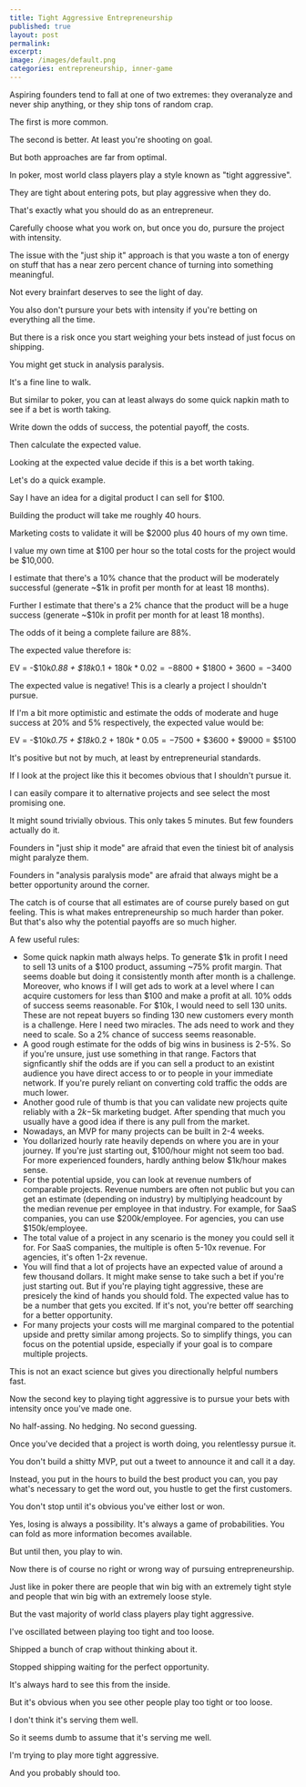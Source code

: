 ```yaml
---
title: Tight Aggressive Entrepreneurship
published: true
layout: post
permalink: 
excerpt:
image: /images/default.png
categories: entrepreneurship, inner-game
---
```


Aspiring founders tend to fall at one of two extremes: they overanalyze and never ship anything, or they ship tons of random crap.

The first is more common. 

The second is better. At least you're shooting on goal.

But both approaches are far from optimal.

In poker, most world class players play a style known as "tight aggressive".

They are tight about entering pots, but play aggressive when they do.

That's exactly what you should do as an entrepreneur.

Carefully choose what you work on, but once you do, pursure the project with intensity.

The issue with the "just ship it" approach is that you waste a ton of energy on stuff that has a near zero percent chance of turning into something meaningful.

Not every brainfart deserves to see the light of day.

You also don't pursure your bets with intensity if you're betting on everything all the time.

But there is a risk once you start weighing your bets instead of just focus on shipping.

You might get stuck in analysis paralysis.

It's a fine line to walk.

But similar to poker, you can at least always do some quick napkin math to see if a bet is worth taking.

Write down the odds of success, the potential payoff, the costs.

Then calculate the expected value.

Looking at the expected value decide if this is a bet worth taking.

Let's do a quick example.

Say I have an idea for a digital product I can sell for $100.

Building the product will take me roughly 40 hours.

Marketing costs to validate it will be $2000 plus 40 hours of my own time.

I value my own time at $100 per hour so the total costs for the project would be $10,000.

I estimate that there's a 10% chance that the product will be moderately successful (generate ~$1k in profit per month for at least 18 months).

Further I estimate that there's a 2% chance that the product will be a huge success (generate ~$10k in profit per month for at least 18 months).

The odds of it being a complete failure are 88%.

The expected value therefore is:

EV = -$10k*0.88 + $18k*0.1 + $180k*0.02 = -$8800 + $1800 + $3600 = -$3400

The expected value is negative! This is a clearly a project I shouldn't pursue.

If I'm a bit more optimistic and estimate the odds of moderate and huge success at 20% and 5% respectively, the expected value would be:

EV = -$10k*0.75 + $18k*0.2 + $180k*0.05 = -$7500 + $3600 + $9000 = $5100

It's positive but not by much, at least by entrepreneurial standards. 

If I look at the project like this it becomes obvious that I shouldn't pursue it.

I can easily compare it to alternative projects and see select the most promising one.

It might sound trivially obvious. This only takes 5 minutes. But few founders actually do it.

Founders in "just ship it mode" are afraid that even the tiniest bit of analysis might paralyze them.

Founders in "analysis paralysis mode" are afraid that always might be a better opportunity around the corner.

The catch is of course that all estimates are of course purely based on gut feeling. This is what makes entrepreneurship so much harder than poker. But that's also why the potential payoffs are so much higher.

A few useful rules:

- Some quick napkin math always helps. To generate $1k in profit I need to sell 13 units of a $100 product, assuming ~75% profit margin. That seems doable but doing it consistently month after month is a challenge. Moreover, who knows if I will get ads to work at a level where I can acquire customers for less than $100 and make a profit at all. 10% odds of success seems reasonable. For $10k, I would need to sell 130 units. These are not repeat buyers so finding 130 new customers every month is a challenge. Here I need two miracles. The ads need to work and they need to scale. So a 2% chance of success seems reasonable.
- A good rough estimate for the odds of big wins in business is 2-5%. So if you're unsure, just use something in that range. Factors that signficantly shif the odds are if you can sell a product to an existint audience you have direct access to or to people in your immediate network. If you're purely reliant on converting cold traffic the odds are much lower.
- Another good rule of thumb is that you can validate new projects quite reliably with a $2k-$5k marketing budget. After spending that much you usually have a good idea if there is any pull from the market.
- Nowadays, an MVP for many projects can be built in 2-4 weeks. 
- You dollarized hourly rate heavily depends on where you are in your journey. If you're just starting out, $100/hour might not seem too bad. For more experienced founders, hardly anthing below $1k/hour makes sense.
- For the potential upside, you can look at revenue numbers of comparable projects. Revenue numbers are often not public but you can get an estimate (depending on industry) by multiplying headcount by the median revenue per employee in that industry. For example, for SaaS companies, you can use $200k/employee. For agencies, you can use $150k/employee.
- The total value of a project in any scenario is the money you could sell it for. For SaaS companies, the multiple is often 5-10x revenue. For agencies, it's often 1-2x revenue.
- You will find that a lot of projects have an expected value of around a few thousand dollars. It might make sense to take such a bet if you're just starting out. But if you're playing tight aggressive, these are presicely the kind of hands you should fold. The expected value has to be a number that gets you excited. If it's not, you're better off searching for a better opportunity.
- For many projects your costs will me marginal compared to the potential upside and pretty similar among projects. So to simplify things, you can focus on the potential upside, especially if your goal is to compare multiple projects.

This is not an exact science but gives you directionally helpful numbers fast.

Now the second key to playing tight aggressive is to pursue your bets with intensity once you've made one.

No half-assing. No hedging. No second guessing.

Once you've decided that a project is worth doing, you relentlessy pursue it.

You don't build a shitty MVP, put out a tweet to announce it and call it a day.

Instead, you put in the hours to build the best product you can, you pay what's necessary to get the word out, you hustle to get the first customers.

You don't stop until it's obvious you've either lost or won.

Yes, losing is always a possibility. It's always a game of probabilities. You can fold as more information becomes available.

But until then, you play to win.

Now there is of course no right or wrong way of pursuing entrepreneurship. 

Just like in poker there are people that win big with an extremely tight style and people that win big with an extremely loose style.

But the vast majority of world class players play tight aggressive.

I've oscillated between playing too tight and too loose.

Shipped a bunch of crap without thinking about it. 

Stopped shipping waiting for the perfect opportunity.

It's always hard to see this from the inside.

But it's obvious when you see other people play too tight or too loose.

I don't think it's serving them well.

So it seems dumb to assume that it's serving me well.

I'm trying to play more tight aggressive.

And you probably should too.
